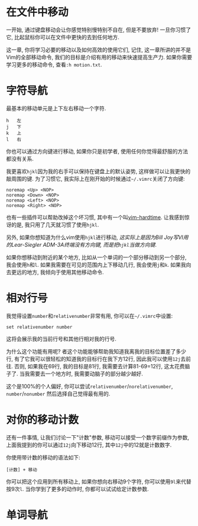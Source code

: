 # 在文件中移动

一开始, 通过键盘移动会让你感觉特别慢特别不自在, 但是不要放弃! 一旦你习惯了它, 比起鼠标你可以在文件中更快的去到任何地方.

这一章, 你将学习必要的移动以及如何高效的使用它们, 记住, 这一章所讲的并不是Vim的全部移动命令, 我们的目标是介绍有用的移动来快速提高生产力. 如果你需要学习更多的移动命令, 查看`:h motion.txt`.

# 字符导航

最基本的移动单元是上下左右移动一个字符.
```
h   左
j   下
k   上
l   右
```
你也可以通过方向键进行移动, 如果你只是初学者, 使用任何你觉得最舒服的方法都没有关系.

我更喜欢`hjkl`因为我的右手可以保持在键盘上的默认姿势, 这样做可以让我更快的敲周围的键. 为了习惯它, 我实际上在刚开始的时候通过`~/.vimrc`关闭了方向键:
```
noremap <Up> <NOP>
noremap <Down> <NOP>
noremap <Left> <NOP>
noremap <Right> <NOP>
```
也有一些插件可以帮助改掉这个坏习惯, 其中有一个叫[vim-hardtime](https://github.com/takac/vim-hardtime). 让我感到惊讶的是, 我只用了几天就习惯了使用`hjkl`.

另外, 如果你想知道为什么vim使用`hjkl`进行移动, *这实际上是因为Bill Joy写VI用的Lear-Siegler ADM-3A终端没有方向键, 而是把`hjkl`当做方向键*.

如果你想移动到附近的某个地方, 比如从一个单词的一个部分移动到另一个部分, 我会使用`h`和`l`. 如果我需要在可见的范围内上下移动几行, 我会使用`j`和`k`. 如果我向去更远的地方, 我倾向于使用其他移动命令.

# 相对行号

我觉得设置`number`和`relativenumber`非常有用, 你可以在`~/.vimrc`中设置:
```
set relativenumber number
```
这将会展示我的当前行号和其他行相对我的行号.

为什么这个功能有用呢? 者这个功能能够帮助我知道我离我的目标位置差了多少行, 有了它我可以很轻松的知道我的目标行在我下方12行, 因此我可以使用`12j`去前往. 否则, 如果我在69行, 我的目标是81行, 我需要去计算81-69=12行, 这太花费脑子了. 当我需要去一个地方时, 我需要动脑子的部分越少越好.

这个是100%的个人偏好, 你可以尝试`relativenumber`/`norelativenumber`, `number`/`nonumber` 然后选择自己觉得最有用的.

# 对你的移动计数

还有一件事情, 让我们讨论一下"计数"参数, 移动可以接受一个数字前缀作为参数, 上面我提到的你可以通过`12j`向下移动12行, 其中`12j`中的12就是计数数字.

你使用带计数的移动的语法如下:
```
[计数] + 移动
```
你可以把这个应用到所有移动上, 如果你想向右移动9个字符, 你可以使用`9l`来代替按9次`l`. 当你学到了更多的动作时, 你都可以试试给定计数参数.

# 单词导航


